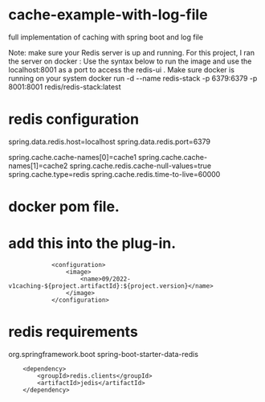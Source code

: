 # cache-example-with-log-file
full implementation of caching with spring boot and log file

Note: make sure your Redis server is up and running. For this project, I ran the server on docker :
Use the syntax below to run the image and use the localhost:8001 as a port to access the redis-ui . Make sure docker is running on your system 
 docker run -d --name redis-stack -p 6379:6379 -p 8001:8001 redis/redis-stack:latest

# redis configuration
spring.data.redis.host=localhost
spring.data.redis.port=6379

spring.cache.cache-names[0]=cache1
spring.cache.cache-names[1]=cache2
spring.cache.redis.cache-null-values=true
spring.cache.type=redis
spring.cache.redis.time-to-live=60000

# docker pom file.
# add this into the plug-in.

                <configuration>
                    <image>
                        <name>09/2022-v1caching-${project.artifactId}:${project.version}</name>
                    </image>
                </configuration> 

# redis requirements

 <dependency>
            <groupId>org.springframework.boot</groupId>
            <artifactId>spring-boot-starter-data-redis</artifactId>
        </dependency>

        <dependency>
            <groupId>redis.clients</groupId>
            <artifactId>jedis</artifactId>
        </dependency>
